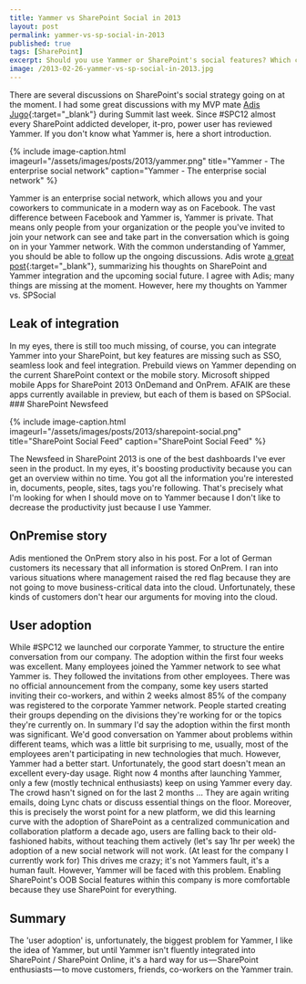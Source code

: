 ```yaml
---
title: Yammer vs SharePoint Social in 2013
layout: post
permalink: yammer-vs-sp-social-in-2013
published: true
tags: [SharePoint]
excerpt: Should you use Yammer or SharePoint's social features? Which challenges will you face? What was our feedback from implementing Yammer at our company.
image: /2013-02-26-yammer-vs-sp-social-in-2013.jpg
---
```


There are several discussions on SharePoint's social strategy going on at the moment. I had some great discussions with my MVP mate [Adis Jugo](http://blog.sharedove.com/adisjugo/){:target="_blank"} during Summit last week. Since #SPC12 almost every SharePoint addicted developer, it-pro, power user has reviewed Yammer. If you don't know what Yammer is, here a short introduction.

{% include image-caption.html imageurl="/assets/images/posts/2013/yammer.png"
title="Yammer - The enterprise social network" caption="Yammer - The enterprise social network" %}

Yammer is an enterprise social network, which allows you and your coworkers to communicate in a modern way as on Facebook. The vast difference between Facebook and Yammer is, Yammer is private. That means only people from your organization or the people you've invited to join your network can see and take part in the conversation which is going on in your Yammer network. With the common understanding of Yammer, you should be able to follow up the ongoing discussions. Adis wrote [a great post](http://blog.sharedove.com/adisjugo/index.php/2013/02/20/my-2-when-will-yammer-really-matter/){:target="_blank"}, summarizing his thoughts on SharePoint and Yammer integration and the upcoming social future. I agree with Adis; many things are missing at the moment. However, here my thoughts on Yammer vs. SPSocial

## Leak of integration

In my eyes, there is still too much missing, of course, you can integrate Yammer into your SharePoint, but key features are missing such as SSO, seamless look and feel integration. Prebuild views on Yammer depending on the current SharePoint context or the mobile story. Microsoft shipped mobile Apps for SharePoint 2013 OnDemand and OnPrem. AFAIK are these apps currently available in preview, but each of them is based on SPSocial. ### SharePoint Newsfeed

{% include image-caption.html imageurl="/assets/images/posts/2013/sharepoint-social.png"
title="SharePoint Social Feed" caption="SharePoint Social Feed" %}

The Newsfeed in SharePoint 2013 is one of the best dashboards I've ever seen in the product. In my eyes, it's boosting productivity because you can get an overview within no time. You got all the information you're interested in, documents, people, sites, tags you're following. That's precisely what I'm looking for when I should move on to Yammer because I don't like to decrease the productivity just because I use Yammer.

## OnPremise story

Adis mentioned the OnPrem story also in his post. For a lot of German customers its necessary that all information is stored OnPrem. I ran into various situations where management raised the red flag because they are not going to move business-critical data into the cloud. Unfortunately, these kinds of customers don't hear our arguments for moving into the cloud.

## User adoption

While #SPC12 we launched our corporate Yammer, to structure the entire conversation from our company. The adoption within the first four weeks was excellent. Many employees joined the Yammer network to see what Yammer is. They followed the invitations from other employees. There was no official announcement from the company, some key users started inviting their co-workers, and within 2 weeks almost 85% of the company was registered to the corporate Yammer network. People started creating their groups depending on the divisions they're working for or the topics they're currently on.
In summary I'd say the adoption within the first month was significant. We'd good conversation on Yammer about problems within different teams, which was a little bit surprising to me, usually, most of the employees aren't participating in new technologies that much. However, Yammer had a better start. Unfortunately, the good start doesn't mean an excellent every-day usage. Right now 4 months after launching Yammer, only a few (mostly technical enthusiasts) keep on using Yammer every day. The crowd hasn't signed on for the last 2 months … They are again writing emails, doing Lync chats or discuss essential things on the floor.
Moreover, this is precisely the worst point for a new platform, we did this learning curve with the adoption of SharePoint as a centralized communication and collaboration platform a decade ago, users are falling back to their old-fashioned habits, without teaching them actively (let's say 1hr per week) the adoption of a new social network will not work. (At least for the company I currently work for) This drives me crazy; it's not Yammers fault, it's a human fault. However, Yammer will be faced with this problem. Enabling SharePoint's OOB Social features within this company is more comfortable because they use SharePoint for everything.

## Summary

The 'user adoption' is, unfortunately, the biggest problem for Yammer, I like the idea of Yammer, but until Yammer isn't fluently integrated into SharePoint / SharePoint Online, it's a hard way for us — SharePoint enthusiasts — to move customers, friends, co-workers on the Yammer train.
